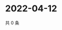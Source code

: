 # 2022-04-12

共 0 条

<!-- BEGIN WEIBO -->
<!-- 最后更新时间 Tue Apr 12 2022 06:12:44 GMT+0800 (China Standard Time) -->

<!-- END WEIBO -->
